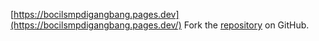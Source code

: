 [https://bocilsmpdigangbang.pages.dev](https://bocilsmpdigangbang.pages.dev/)
Fork the [repository](https://github.com/somisaldo7) on GitHub.